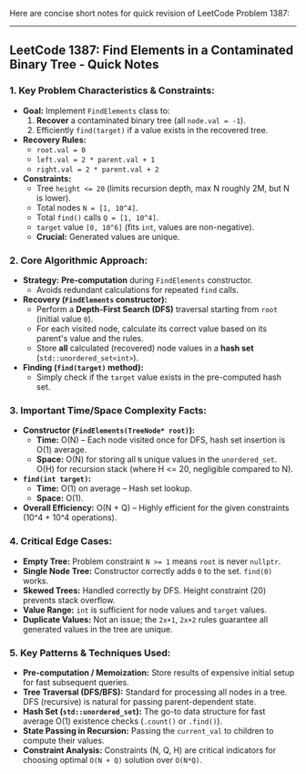 Here are concise short notes for quick revision of LeetCode Problem 1387:

---

## LeetCode 1387: Find Elements in a Contaminated Binary Tree - Quick Notes

### 1. Key Problem Characteristics & Constraints:

*   **Goal:** Implement `FindElements` class to:
    1.  **Recover** a contaminated binary tree (all `node.val = -1`).
    2.  Efficiently `find(target)` if a value exists in the recovered tree.
*   **Recovery Rules:**
    *   `root.val = 0`
    *   `left.val = 2 * parent.val + 1`
    *   `right.val = 2 * parent.val + 2`
*   **Constraints:**
    *   Tree `height <= 20` (limits recursion depth, max N roughly 2M, but N is lower).
    *   Total nodes `N = [1, 10^4]`.
    *   Total `find()` calls `Q = [1, 10^4]`.
    *   `target` value `[0, 10^6]` (fits `int`, values are non-negative).
    *   **Crucial:** Generated values are unique.

### 2. Core Algorithmic Approach:

*   **Strategy:** **Pre-computation** during `FindElements` constructor.
    *   Avoids redundant calculations for repeated `find` calls.
*   **Recovery (`FindElements` constructor):**
    *   Perform a **Depth-First Search (DFS)** traversal starting from `root` (initial value `0`).
    *   For each visited node, calculate its correct value based on its parent's value and the rules.
    *   Store **all** calculated (recovered) node values in a **hash set** (`std::unordered_set<int>`).
*   **Finding (`find(target)` method):**
    *   Simply check if the `target` value exists in the pre-computed hash set.

### 3. Important Time/Space Complexity Facts:

*   **Constructor (`FindElements(TreeNode* root)`):**
    *   **Time:** O(N) – Each node visited once for DFS, hash set insertion is O(1) average.
    *   **Space:** O(N) for storing all `N` unique values in the `unordered_set`. O(H) for recursion stack (where H <= 20, negligible compared to N).
*   **`find(int target)`:**
    *   **Time:** O(1) on average – Hash set lookup.
    *   **Space:** O(1).
*   **Overall Efficiency:** O(N + Q) – Highly efficient for the given constraints (10^4 + 10^4 operations).

### 4. Critical Edge Cases:

*   **Empty Tree:** Problem constraint `N >= 1` means `root` is never `nullptr`.
*   **Single Node Tree:** Constructor correctly adds `0` to the set. `find(0)` works.
*   **Skewed Trees:** Handled correctly by DFS. Height constraint (20) prevents stack overflow.
*   **Value Range:** `int` is sufficient for node values and `target` values.
*   **Duplicate Values:** Not an issue; the `2x+1`, `2x+2` rules guarantee all generated values in the tree are unique.

### 5. Key Patterns & Techniques Used:

*   **Pre-computation / Memoization:** Store results of expensive initial setup for fast subsequent queries.
*   **Tree Traversal (DFS/BFS):** Standard for processing all nodes in a tree. DFS (recursive) is natural for passing parent-dependent state.
*   **Hash Set (`std::unordered_set`):** The go-to data structure for fast average O(1) existence checks (`.count()` or `.find()`).
*   **State Passing in Recursion:** Passing the `current_val` to children to compute their values.
*   **Constraint Analysis:** Constraints (N, Q, H) are critical indicators for choosing optimal `O(N + Q)` solution over `O(N*Q)`.